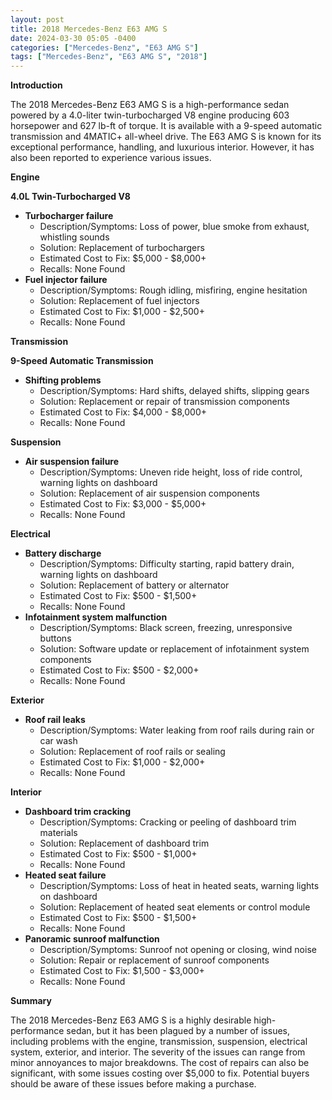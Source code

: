 ```yaml
---
layout: post
title: 2018 Mercedes-Benz E63 AMG S
date: 2024-03-30 05:05 -0400
categories: ["Mercedes-Benz", "E63 AMG S"]
tags: ["Mercedes-Benz", "E63 AMG S", "2018"]
---
```

**Introduction**

The 2018 Mercedes-Benz E63 AMG S is a high-performance sedan powered by a 4.0-liter twin-turbocharged V8 engine producing 603 horsepower and 627 lb-ft of torque. It is available with a 9-speed automatic transmission and 4MATIC+ all-wheel drive. The E63 AMG S is known for its exceptional performance, handling, and luxurious interior. However, it has also been reported to experience various issues.

**Engine**

**4.0L Twin-Turbocharged V8**

* **Turbocharger failure**
  * Description/Symptoms: Loss of power, blue smoke from exhaust, whistling sounds
  * Solution: Replacement of turbochargers
  * Estimated Cost to Fix: $5,000 - $8,000+
  * Recalls: None Found
* **Fuel injector failure**
  * Description/Symptoms: Rough idling, misfiring, engine hesitation
  * Solution: Replacement of fuel injectors
  * Estimated Cost to Fix: $1,000 - $2,500+
  * Recalls: None Found

**Transmission**

**9-Speed Automatic Transmission**

* **Shifting problems**
  * Description/Symptoms: Hard shifts, delayed shifts, slipping gears
  * Solution: Replacement or repair of transmission components
  * Estimated Cost to Fix: $4,000 - $8,000+
  * Recalls: None Found

**Suspension**

* **Air suspension failure**
  * Description/Symptoms: Uneven ride height, loss of ride control, warning lights on dashboard
  * Solution: Replacement of air suspension components
  * Estimated Cost to Fix: $3,000 - $5,000+
  * Recalls: None Found

**Electrical**

* **Battery discharge**
  * Description/Symptoms: Difficulty starting, rapid battery drain, warning lights on dashboard
  * Solution: Replacement of battery or alternator
  * Estimated Cost to Fix: $500 - $1,500+
  * Recalls: None Found
* **Infotainment system malfunction**
  * Description/Symptoms: Black screen, freezing, unresponsive buttons
  * Solution: Software update or replacement of infotainment system components
  * Estimated Cost to Fix: $500 - $2,000+
  * Recalls: None Found

**Exterior**

* **Roof rail leaks**
  * Description/Symptoms: Water leaking from roof rails during rain or car wash
  * Solution: Replacement of roof rails or sealing
  * Estimated Cost to Fix: $1,000 - $2,000+
  * Recalls: None Found

**Interior**

* **Dashboard trim cracking**
  * Description/Symptoms: Cracking or peeling of dashboard trim materials
  * Solution: Replacement of dashboard trim
  * Estimated Cost to Fix: $500 - $1,000+
  * Recalls: None Found
* **Heated seat failure**
  * Description/Symptoms: Loss of heat in heated seats, warning lights on dashboard
  * Solution: Replacement of heated seat elements or control module
  * Estimated Cost to Fix: $500 - $1,500+
  * Recalls: None Found
* **Panoramic sunroof malfunction**
  * Description/Symptoms: Sunroof not opening or closing, wind noise
  * Solution: Repair or replacement of sunroof components
  * Estimated Cost to Fix: $1,500 - $3,000+
  * Recalls: None Found

**Summary**

The 2018 Mercedes-Benz E63 AMG S is a highly desirable high-performance sedan, but it has been plagued by a number of issues, including problems with the engine, transmission, suspension, electrical system, exterior, and interior. The severity of the issues can range from minor annoyances to major breakdowns. The cost of repairs can also be significant, with some issues costing over $5,000 to fix. Potential buyers should be aware of these issues before making a purchase.
